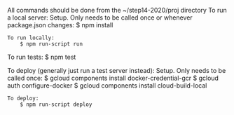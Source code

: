 All commands should be done from the ~/step14-2020/proj directory
To run a local server:
    Setup. Only needs to be called once or whenever package.json changes:
        $ npm install

    To run locally:
        $ npm run-script run

To run tests:
    $ npm test

To deploy (generally just run a test server instead):
    Setup. Only needs to be called once:
        $ gcloud components install docker-credential-gcr
        $ gcloud auth configure-docker
        $ gcloud components install cloud-build-local

    To deploy:
        $ npm run-script deploy